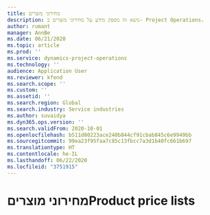 ```yaml
---
title: מחירוני מוצרים
description: נושא זה מספק מידע על מחירוני מוצרים ב- Project Operations.
author: rumant
manager: AnnBe
ms.date: 06/21/2020
ms.topic: article
ms.prod: ''
ms.service: dynamics-project-operations
ms.technology: ''
audience: Application User
ms.reviewer: kfend
ms.search.scope: ''
ms.custom: ''
ms.assetid: ''
ms.search.region: Global
ms.search.industry: Service industries
ms.author: suvaidya
ms.dyn365.ops.version: ''
ms.search.validFrom: 2020-10-01
ms.openlocfilehash: b511d80223ace240b844cf91cbab845c6e9949bb
ms.sourcegitcommit: 99ea23f95faa7c85c13fbcc7a3d1b40fc661b697
ms.translationtype: HT
ms.contentlocale: he-IL
ms.lasthandoff: 06/22/2020
ms.locfileid: "3751915"
---
```

# <a name="product-price-lists"></a><span data-ttu-id="df414-103">מחירוני מוצרים</span><span class="sxs-lookup"><span data-stu-id="df414-103">Product price lists</span></span>
